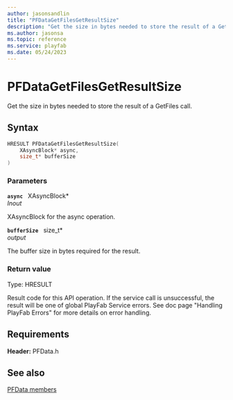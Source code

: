 ```yaml
---
author: jasonsandlin
title: "PFDataGetFilesGetResultSize"
description: "Get the size in bytes needed to store the result of a GetFiles call."
ms.author: jasonsa
ms.topic: reference
ms.service: playfab
ms.date: 05/24/2023
---
```


# PFDataGetFilesGetResultSize  

Get the size in bytes needed to store the result of a GetFiles call.  

## Syntax  
  
```cpp
HRESULT PFDataGetFilesGetResultSize(  
    XAsyncBlock* async,  
    size_t* bufferSize  
)  
```  
  
### Parameters  
  
**`async`** &nbsp; XAsyncBlock*  
*_Inout_*  
  
XAsyncBlock for the async operation.  
  
**`bufferSize`** &nbsp; size_t*  
*output*  
  
The buffer size in bytes required for the result.  
  
  
### Return value
Type: HRESULT
  
Result code for this API operation. If the service call is unsuccessful, the result will be one of global PlayFab Service errors. See doc page "Handling PlayFab Errors" for more details on error handling.
  
  
## Requirements  
  
**Header:** PFData.h
  
## See also  
[PFData members](../pfdata_members.md)  

  
  
